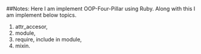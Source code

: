 ##Notes:
Here I am implement OOP-Four-Pillar using Ruby. Along with this I am implement below topics.

1. attr_accesor,
2. module,
3. require, include in module,
4. mixin.